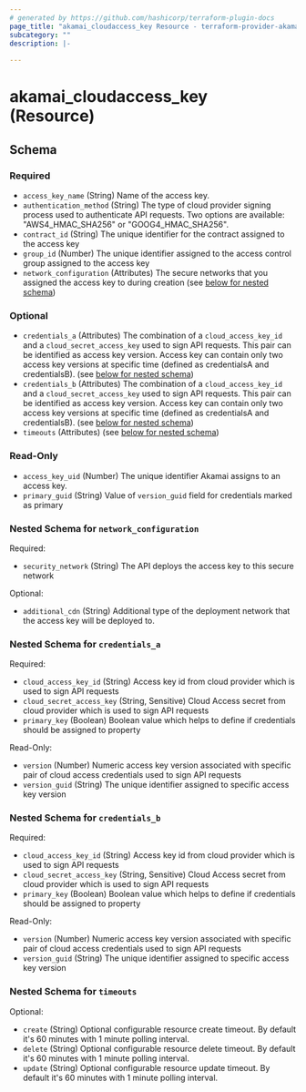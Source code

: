 ```yaml
---
# generated by https://github.com/hashicorp/terraform-plugin-docs
page_title: "akamai_cloudaccess_key Resource - terraform-provider-akamai"
subcategory: ""
description: |-
  
---
```


# akamai_cloudaccess_key (Resource)





<!-- schema generated by tfplugindocs -->
## Schema

### Required

- `access_key_name` (String) Name of the access key.
- `authentication_method` (String) The type of cloud provider signing process used to authenticate API requests. Two options are available: "AWS4_HMAC_SHA256" or "GOOG4_HMAC_SHA256".
- `contract_id` (String) The unique identifier for the contract assigned to the access key
- `group_id` (Number) The unique identifier assigned to the access control group assigned to the access key
- `network_configuration` (Attributes) The secure networks that you assigned the access key to during creation (see [below for nested schema](#nestedatt--network_configuration))

### Optional

- `credentials_a` (Attributes) The combination of a `cloud_access_key_id` and a `cloud_secret_access_key` used to sign API requests. This pair can be identified as access key version. Access key can contain only two access key versions at specific time (defined as credentialsA and credentialsB). (see [below for nested schema](#nestedatt--credentials_a))
- `credentials_b` (Attributes) The combination of a `cloud_access_key_id` and a `cloud_secret_access_key` used to sign API requests. This pair can be identified as access key version. Access key can contain only two access key versions at specific time (defined as credentialsA and credentialsB). (see [below for nested schema](#nestedatt--credentials_b))
- `timeouts` (Attributes) (see [below for nested schema](#nestedatt--timeouts))

### Read-Only

- `access_key_uid` (Number) The unique identifier Akamai assigns to an access key.
- `primary_guid` (String) Value of `version_guid` field for credentials marked as primary

<a id="nestedatt--network_configuration"></a>
### Nested Schema for `network_configuration`

Required:

- `security_network` (String) The API deploys the access key to this secure network

Optional:

- `additional_cdn` (String) Additional type of the deployment network that the access key will be deployed to.


<a id="nestedatt--credentials_a"></a>
### Nested Schema for `credentials_a`

Required:

- `cloud_access_key_id` (String) Access key id from cloud provider which is used to sign API requests
- `cloud_secret_access_key` (String, Sensitive) Cloud Access secret from cloud provider which is used to sign API requests
- `primary_key` (Boolean) Boolean value which helps to define if credentials should be assigned to property

Read-Only:

- `version` (Number) Numeric access key version associated with specific pair of cloud access credentials used to sign API requests
- `version_guid` (String) The unique identifier assigned to specific access key version


<a id="nestedatt--credentials_b"></a>
### Nested Schema for `credentials_b`

Required:

- `cloud_access_key_id` (String) Access key id from cloud provider which is used to sign API requests
- `cloud_secret_access_key` (String, Sensitive) Cloud Access secret from cloud provider which is used to sign API requests
- `primary_key` (Boolean) Boolean value which helps to define if credentials should be assigned to property

Read-Only:

- `version` (Number) Numeric access key version associated with specific pair of cloud access credentials used to sign API requests
- `version_guid` (String) The unique identifier assigned to specific access key version


<a id="nestedatt--timeouts"></a>
### Nested Schema for `timeouts`

Optional:

- `create` (String) Optional configurable resource create timeout. By default it's 60 minutes with 1 minute polling interval.
- `delete` (String) Optional configurable resource delete timeout. By default it's 60 minutes with 1 minute polling interval.
- `update` (String) Optional configurable resource update timeout. By default it's 60 minutes with 1 minute polling interval.
